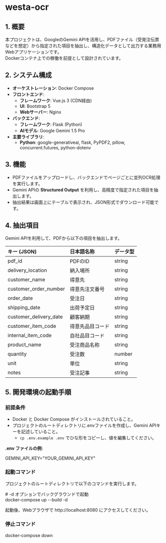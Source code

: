 # westa-ocr

## **1\. 概要**

本プロジェクトは、GoogleのGemini APIを活用し、PDFファイル（受発注伝票などを想定）から指定された項目を抽出し、構造化データとして出力する業務用Webアプリケーションです。  
Dockerコンテナ上での稼働を前提として設計されています。

## **2\. システム構成**

* **オーケストレーション**: Docker Compose  
* **フロントエンド**:  
  * **フレームワーク**: Vue.js 3 (CDN経由)  
  * **UI**: Bootstrap 5  
  * **Webサーバー**: Nginx  
* **バックエンド**:  
  * **フレームワーク**: Flask (Python)  
  * **AIモデル**: Google Gemini 1.5 Pro  
* **主要ライブラリ**:  
  * **Python**: google-generativeai, flask, PyPDF2, pillow, concurrent.futures, python-dotenv

## **3\. 機能**

* PDFファイルをアップロードし、バックエンドでページごとに並列OCR処理を実行します。  
* Gemini APIの **Structured Output** を利用し、高精度で指定された項目を抽出します。  
* 抽出結果は画面上にテーブルで表示され、JSON形式でダウンロード可能です。

## **4\. 抽出項目**

Gemini APIを利用して、PDFから以下の項目を抽出します。

| キー (JSON) | 日本語名称 | データ型 |
| :---- | :---- | :---- |
| pdf\_id | PDFのID | string |
| delivery\_location | 納入場所 | string |
| customer\_name | 得意先 | string |
| customer\_order\_number | 得意先注文番号 | string |
| order\_date | 受注日 | string |
| shipping\_date | 出荷予定日 | string |
| customer\_delivery\_date | 顧客納期 | string |
| customer\_item\_code | 得意先品目コード | string |
| internal\_item\_code | 自社品目コード | string |
| product\_name | 受注商品名称 | string |
| quantity | 受注数 | number |
| unit | 単位 | string |
| notes | 受注記事 | string |

## **5\. 開発環境の起動手順**

### **前提条件**

* Docker と Docker Compose がインストールされていること。  
* プロジェクトのルートディレクトリに.envファイルを作成し、Gemini APIキーを記述していること。
  * `cp .env.example .env` でひな形をコピーし、値を編集してください。

**.env ファイルの例:**

GEMINI\_API\_KEY="YOUR\_GEMINI\_API\_KEY"

### **起動コマンド**

プロジェクトのルートディレクトリで以下のコマンドを実行します。

\# \-d オプションでバックグラウンドで起動  
docker-compose up \--build \-d

起動後、Webブラウザで http://localhost:8080 にアクセスしてください。

### **停止コマンド**

docker-compose down  
